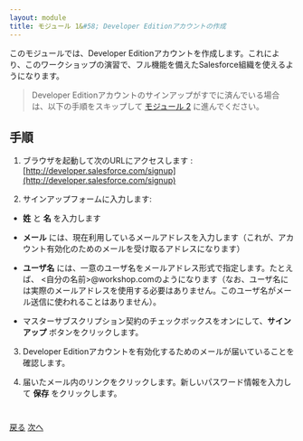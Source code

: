 ```yaml
---
layout: module
title: モジュール 1&#58; Developer Editionアカウントの作成
---
```

このモジュールでは、Developer Editionアカウントを作成します。これにより、このワークショップの演習で、フル機能を備えたSalesforce組織を使えるようになります。

> Developer Editionアカウントのサインアップがすでに済んでいる場合は、以下の手順をスキップして [モジュール 2](Creating-the-Data-Model.html) に進んでください。


## 手順

1. ブラウザを起動して次のURLにアクセスします : [http://developer.salesforce.com/signup](http://developer.salesforce.com/signup)

2. サインアップフォームに入力します:
  - **姓** と **名** を入力します
  - **メール** には、現在利用しているメールアドレスを入力します（これが、アカウント有効化のためのメールを受け取るアドレスになります）
  - **ユーザ名** には、一意のユーザ名をメールアドレス形式で指定します。たとえば、
<自分の名前>@workshop.comのようになります（なお、ユーザ名には実際のメールアドレスを使用する必要はありません。このユーザ名がメール送信に使われることはありません）。

  - マスターサブスクリプション契約のチェックボックスをオンにして、**サインアップ** ボタンをクリックします。

3. Developer Editionアカウントを有効化するためのメールが届いていることを確認します。

4. 届いたメール内のリンクをクリックします。新しいパスワード情報を入力して **保存** をクリックします。

<div class="row" style="margin-top:40px;">
<div class="col-sm-12">
<a href="index.html" class="btn btn-default"><i class="glyphicon glyphicon-chevron-left"></i> 戻る</a>
<a href="Creating-the-Data-Model.html" class="btn btn-default pull-right">次へ <i class="glyphicon glyphicon-chevron-right"></i></a>
</div>
</div>
